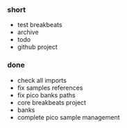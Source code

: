 ### short

- test breakbeats
- archive
- todo
- github project

### done

- check all imports
- fix samples references
- fix pico banks paths
- core breakbeats project
- banks
- complete pico sample management
